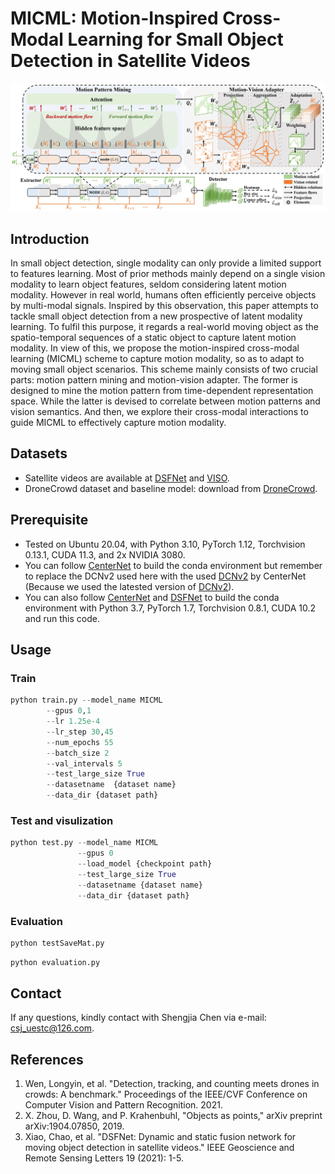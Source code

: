 # MICML: Motion-Inspired Cross-Modal Learning for Small Object Detection in Satellite Videos

![outline](./method.jpg)

## Introduction
In small object detection, single modality can only provide a limited support to features learning. Most of prior methods mainly depend on a single vision modality to learn object features, seldom considering latent motion modality. However in real world, humans often efficiently perceive objects by multi-modal signals. Inspired by this observation, this paper attempts to tackle small object detection from a new prospective of latent modality learning. To fulfil this purpose, it regards a real-world moving object as the spatio-temporal sequences of a static object to capture latent motion modality. In view of this, we propose the motion-inspired cross-modal learning (MICML) scheme to capture motion modality, so as to adapt to moving small object scenarios. This scheme mainly consists of two crucial parts: motion pattern mining and motion-vision adapter. The former is designed to mine the motion pattern from time-dependent representation space. While the latter is devised to correlate between motion patterns and vision semantics. And then, we explore their cross-modal interactions to guide MICML to effectively capture motion modality.



## Datasets

- Satellite videos are available at [DSFNet](https://github.com/ChaoXiao12/Moving-object-detection-DSFNet) and [VISO](https://github.com/qingyonghu/viso).
- DroneCrowd dataset and baseline model: download from [DroneCrowd](https://github.com/VisDrone/DroneCrowd).


## Prerequisite
* Tested on Ubuntu 20.04, with Python 3.10, PyTorch 1.12, Torchvision 0.13.1, CUDA 11.3, and 2x NVIDIA 3080.
* You can follow [CenterNet](https://github.com/xingyizhou/CenterNet) to build the conda environment but remember to replace the DCNv2 used here with the used [DCNv2](https://github.com/CharlesShang/DCNv2/tree/pytorch_0.4) by CenterNet (Because we used the latested version of [DCNv2](https://github.com/CharlesShang/DCNv2)).
* You can also follow [CenterNet](https://github.com/xingyizhou/CenterNet) and [DSFNet](https://github.com/ChaoXiao12/Moving-object-detection-DSFNet) to build the conda environment with Python 3.7, PyTorch 1.7, Torchvision 0.8.1, CUDA 10.2 and run this code.


## Usage

### Train
```python
python train.py --model_name MICML 
		--gpus 0,1 
		--lr 1.25e-4 
		--lr_step 30,45 
		--num_epochs 55 
		--batch_size 2 
		--val_intervals 5  
		--test_large_size True 
		--datasetname  {dataset name} 
		--data_dir {dataset path} 
```

### Test and visulization
```python
python test.py --model_name MICML 
               --gpus 0
               --load_model {checkpoint path} 
               --test_large_size True 
               --datasetname {dataset name} 
               --data_dir {dataset path} 
```

### Evaluation
```python
python testSaveMat.py
```

```python
python evaluation.py
```


## Contact
If any questions, kindly contact with Shengjia Chen via e-mail: csj_uestc@126.com.

## References
1. Wen, Longyin, et al. "Detection, tracking, and counting meets drones in crowds: A benchmark." Proceedings of the IEEE/CVF Conference on Computer Vision and Pattern Recognition. 2021.
2. X. Zhou, D. Wang, and P. Krahenbuhl, "Objects as points," arXiv preprint arXiv:1904.07850, 2019.
3. Xiao, Chao, et al. "DSFNet: Dynamic and static fusion network for moving object detection in satellite videos." IEEE Geoscience and Remote Sensing Letters 19 (2021): 1-5.





